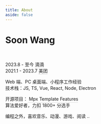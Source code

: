 ```yaml
---
title: About
aside: false
---
```


<style>
.soon{
  a {
      color: inherit;
      font-weight: inherit;
      text-decoration: none;
      padding-bottom: 1.5px;
      border-bottom: 1.5px solid rgba(125,125,125,.3);
      transition: border 0.3s ease-in-out;
  }
  a:hover {
      color: inherit;
      border-bottom: 1.5px solid rgba(125,125,125,1);
      transition: border .3s ease-in-out;
  }
}
</style>

<H1><span text-rainbow>Soon Wang</span></H1>

<br>
<div class='soon'>

<span >2023.8</span>
<span left-17 absolute >-</span >
<span left-23 absolute >至今</span >
<span left-45 absolute >[<span i-arcticons-didi-food role="img" aria-hidden="true" w4.5 h4.5 /> 滴滴](https://www.didiglobal.com/)</span ><br>
<span >2021.1</span>
<span left-17 absolute >-</span >
<span left-23 absolute >2023.7</span >
<span left-45 absolute >[<IconMeituan w4.5 h4.5 inline-block align-sub op75 pb-0.2 /> 美团](https://www.meituan.com/)</span><br>

Web 端、PC 桌面端、小程序工作经验 <br>
技术栈：JS, TS, Vue, React, Node, Electron

开源项目：[<span i-simple-icons-visualstudiocode w4 h4 pb-5 op75 /> Mpx Template Features](https://github.com/wangshunnn/mpx-template-features)<br>
算法爱好者，[<span i-simple-icons-leetcode w4 h4 pb-5 op75 />力扣](https://leetcode.cn/u/soon-8) 1800+ 分选手

编程之外，喜欢音乐、动漫、游戏、阅读 ..

</div>
